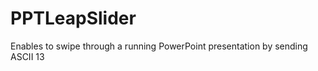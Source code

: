 PPTLeapSlider
=============

Enables to swipe through a running PowerPoint presentation by sending ASCII 13

